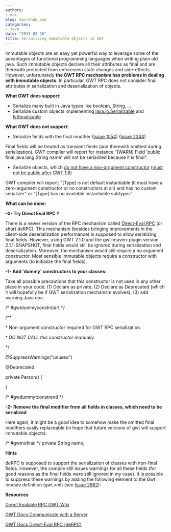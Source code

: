 ```yaml
---
authors:
- max
blog: maxrohde.com
categories:
- java
date: "2011-02-16"
title: Serializing Immutable Objects in GWT
---
```


Immutable objects are an easy yet powerful way to leverage some of the advantages of functional programming languages when writing plain old java. Such immutable objects declare all their attributes as final and are therewith protected from unforeseen state changes and side-effects. However, unfortunately **the GWT RPC mechanism has problems in dealing with immutable objects**. In particular, GWT RPC does not consider final attributes in serialization and deserialization of objects.

**What GWT does support:**

- Serialize many built in Java types like boolean, String, ...
- Serialize custom objects implementing [java.io.Serializable](http://code.google.com/webtoolkit/doc/latest/FAQ_Server.html) and [IsSerializable](http://code.google.com/webtoolkit/doc/latest/DevGuideServerCommunication.html)

**What GWT does not support:**

- Serialize fields with the final modifier ([Issue 1054](http://code.google.com/p/google-web-toolkit/issues/detail?id=1054)) ([Issue 2244](http://code.google.com/p/google-web-toolkit/issues/detail?id=2244))

Final fields will be treated as transient fields (and therewith omitted during serialization). GWT compiler will report for instance "\[WARN\] Field 'public final java.lang.String name' will not be serialized because it is final".

- Serialize objects, which [do not have a non-argument constructor](https://groups.google.com/group/google-web-toolkit/browse_thread/thread/9cde25557851e277?hl=ky) ([must not be public after GWT 1.6](http://code.google.com/p/google-web-toolkit-doc-1-6/wiki/DevGuideSerializableTypes))

GWT compiler will report: "\[Type\] is not default instantiable (it must have a zero-argument constructor or no constructors at all) and has no custom serializer" or "\[Type\] has no available instantiable subtypes"

**What can be done:**

**\-0- Try Direct Eval RPC ?**

There is a newer version of the RPC mechanism called [Direct-Eval RPC](http://code.google.com/webtoolkit/doc/latest/DevGuideServerCommunication.html) (or short deRPC). This mechanism (besides bringing improvements in the client-side deserialization performance) is supposed to allow serializing final fields. However, using GWT 2.1.0 and the gwt-maven-plugin version 2.1.1-SNAPSHOT, final fields would still be ignored during serialization and deserialization. Moreover, the mechanism would still require a no argument constructor. Most sensible immutable objects require a constructor with arguments (to initialize the final fields).

**\-1- Add 'dummy' constructors to your classes:**

Take all possible precautions that this constructor is not used in any other place in your code: (1) Declare as private, (2) Declare as Deprecated (which it will hopefully be if GWT serialization mechanism evolves), (3) add warning Java doc.

/\* #gwtdummyconstrstart \*/

/\*\*

\* Non-argument constructor required for GWT RPC serialization.<br/>

\* <em>DO NOT CALL this constructor manually.</em>

\*/

@SuppressWarnings("unused")

@Deprecated

private Person() {

}

/\* #gwdummytconstrend \*/

**\-2- Remove the final modifier from all fields in classes, which need to be serialized**

Here again, it might be a good idea to somehow make the omitted final modifiers easily replaceable (in hope that future versions of gwt will support immutable objects).

/\* #gwtnofinal \*/ private String name;

**Hints**

deRPC is supposed to support the serialization of classes with non-final fields. However, the compile still issues warnings for all these fields (for good reasons as the final fields were still ignored in my case). It is possible to suppress these warnings by adding the following element to the Gwt module definition (gwt.xml) (see [Issue 2862](http://code.google.com/p/google-web-toolkit/issues/detail?id=2862)):

<set-property name="gwt.suppressNonStaticFinalFieldWarnings" value="true" />

**Resources**

[Direct Evalable RPC GWT Wiki](http://code.google.com/p/google-web-toolkit/wiki/RpcDirectEval)

[GWT Docs Communicate with a Server](http://code.google.com/webtoolkit/doc/latest/DevGuideServerCommunication.html)

[GWT Docs Direct-Eval RPC (deRPC)](http://code.google.com/webtoolkit/doc/latest/DevGuideServerCommunication.html)
